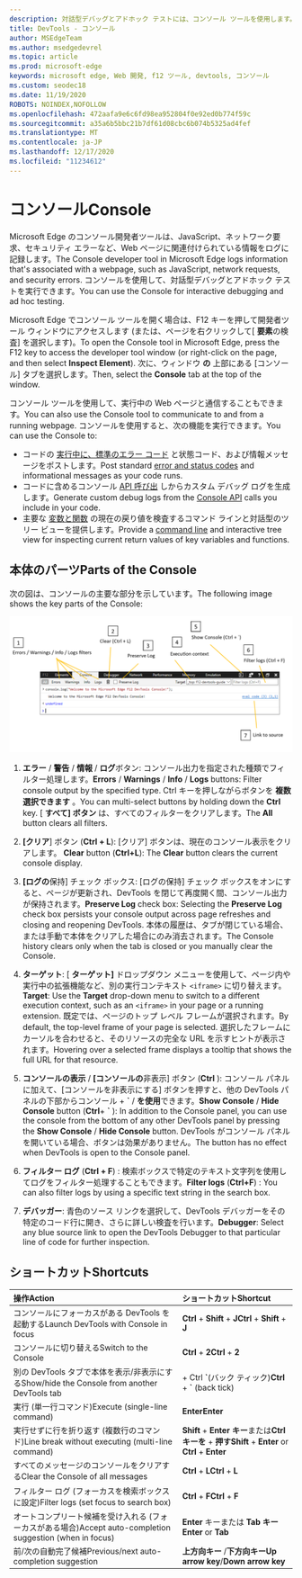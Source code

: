 ```yaml
---
description: 対話型デバッグとアドホック テストには、コンソール ツールを使用します。
title: DevTools - コンソール
author: MSEdgeTeam
ms.author: msedgedevrel
ms.topic: article
ms.prod: microsoft-edge
keywords: microsoft edge, Web 開発, f12 ツール, devtools, コンソール
ms.custom: seodec18
ms.date: 11/19/2020
ROBOTS: NOINDEX,NOFOLLOW
ms.openlocfilehash: 472aafa9e6c6fd98ea952804f0e92ed0b774f59c
ms.sourcegitcommit: a35a6b5bbc21b7df61d08cbc6b074b5325ad4fef
ms.translationtype: MT
ms.contentlocale: ja-JP
ms.lasthandoff: 12/17/2020
ms.locfileid: "11234612"
---
```

# <span data-ttu-id="f42a9-104">コンソール</span><span class="sxs-lookup"><span data-stu-id="f42a9-104">Console</span></span>

<span data-ttu-id="f42a9-105">Microsoft Edge のコンソール開発者ツールは、JavaScript、ネットワーク要求、セキュリティ エラーなど、Web ページに関連付けられている情報をログに記録します。</span><span class="sxs-lookup"><span data-stu-id="f42a9-105">The Console developer tool in Microsoft Edge logs information that's associated with a webpage, such as JavaScript, network requests, and security errors.</span></span> <span data-ttu-id="f42a9-106">コンソールを使用して、対話型デバッグとアドホック テストを実行できます。</span><span class="sxs-lookup"><span data-stu-id="f42a9-106">You can use the Console for interactive debugging and ad hoc testing.</span></span> 

<span data-ttu-id="f42a9-107">Microsoft Edge でコンソール ツールを開く場合は、F12 キーを押して開発者ツール ウィンドウにアクセスします (または、ページを右クリックして[ **要素**の検査] を選択します)。</span><span class="sxs-lookup"><span data-stu-id="f42a9-107">To open the Console tool in Microsoft Edge, press the F12 key to access the developer tool window (or right-click on the page, and then select **Inspect Element**).</span></span> <span data-ttu-id="f42a9-108">次に、ウィンドウ **の** 上部にある [コンソール] タブを選択します。</span><span class="sxs-lookup"><span data-stu-id="f42a9-108">Then, select the **Console** tab at the top of the window.</span></span> 

<span data-ttu-id="f42a9-109">コンソール ツールを使用して、実行中の Web ページと通信することもできます。</span><span class="sxs-lookup"><span data-stu-id="f42a9-109">You can also use the Console tool to communicate to and from a running webpage.</span></span> <span data-ttu-id="f42a9-110">コンソールを使用すると、次の機能を実行できます。</span><span class="sxs-lookup"><span data-stu-id="f42a9-110">You can use the Console to:</span></span>

- <span data-ttu-id="f42a9-111">コードの [実行中に、標準のエラー コード](./console/error-and-status-codes.md) と状態コード、および情報メッセージをポストします。</span><span class="sxs-lookup"><span data-stu-id="f42a9-111">Post standard [error and status codes](./console/error-and-status-codes.md) and informational messages as your code runs.</span></span>
- <span data-ttu-id="f42a9-112">コードに含めるコンソール [API 呼び出](./console/console-api.md) しからカスタム デバッグ ログを生成します。</span><span class="sxs-lookup"><span data-stu-id="f42a9-112">Generate custom debug logs from the [Console API](./console/console-api.md) calls you include in your code.</span></span>
- <span data-ttu-id="f42a9-113">主要な [変数と関数](./console/command-line.md) の現在の戻り値を検査するコマンド ラインと対話型のツリー ビューを提供します。</span><span class="sxs-lookup"><span data-stu-id="f42a9-113">Provide a [command line](./console/command-line.md) and interactive tree view for inspecting current return values of key variables and functions.</span></span>

## <span data-ttu-id="f42a9-114">本体のパーツ</span><span class="sxs-lookup"><span data-stu-id="f42a9-114">Parts of the Console</span></span>

<span data-ttu-id="f42a9-115">次の図は、コンソールの主要な部分を示しています。</span><span class="sxs-lookup"><span data-stu-id="f42a9-115">The following image shows the key parts of the Console:</span></span>

![Microsoft Edge DevTools コンソール](./media/console.png)

1. <span data-ttu-id="f42a9-117">**エラー**  / **警告**  / **情報**  / **ログ**ボタン: コンソール出力を指定された種類でフィルター処理します。</span><span class="sxs-lookup"><span data-stu-id="f42a9-117">**Errors** / **Warnings** / **Info** / **Logs** buttons: Filter console output by the specified type.</span></span> <span data-ttu-id="f42a9-118">Ctrl キーを押しながらボタンを **複数選択できます** 。</span><span class="sxs-lookup"><span data-stu-id="f42a9-118">You can multi-select buttons by holding down the **Ctrl** key.</span></span> <span data-ttu-id="f42a9-119">[ **すべて] ボタン** は、すべてのフィルターをクリアします。</span><span class="sxs-lookup"><span data-stu-id="f42a9-119">The **All** button clears all filters.</span></span>

2. <span data-ttu-id="f42a9-120">**[クリア**] ボタン (**Ctrl + L**): [クリア] ボタンは、現在のコンソール表示をクリアします。 </span><span class="sxs-lookup"><span data-stu-id="f42a9-120">**Clear** button (**Ctrl+L**): The **Clear** button clears the current console display.</span></span>

3. <span data-ttu-id="f42a9-121">**[ログの**保持] チェック ボックス: [ログの保持] チェック ボックスをオンにすると、ページが更新され、DevTools を閉じて再度開く間、コンソール出力が保持されます。</span><span class="sxs-lookup"><span data-stu-id="f42a9-121">**Preserve Log** check box: Selecting the **Preserve Log** check box persists your console output across page refreshes and closing and reopening DevTools.</span></span> <span data-ttu-id="f42a9-122">本体の履歴は、タブが閉じている場合、または手動で本体をクリアした場合にのみ消去されます。</span><span class="sxs-lookup"><span data-stu-id="f42a9-122">The Console history clears only when the tab is closed or you manually clear the Console.</span></span>

4. <span data-ttu-id="f42a9-123">**ターゲット**: [ **ターゲット]** ドロップダウン メニューを使用して、ページ内や実行中の拡張機能など、別の実行コンテキスト `<iframe>` に切り替えます。</span><span class="sxs-lookup"><span data-stu-id="f42a9-123">**Target**: Use the **Target** drop-down menu to switch to a different execution context, such as an `<iframe>` in your page or a running extension.</span></span> <span data-ttu-id="f42a9-124">既定では、ページのトップ レベル フレームが選択されます。</span><span class="sxs-lookup"><span data-stu-id="f42a9-124">By default, the top-level frame of your page is selected.</span></span> <span data-ttu-id="f42a9-125">選択したフレームにカーソルを合わせると、そのリソースの完全な URL を示すヒントが表示されます。</span><span class="sxs-lookup"><span data-stu-id="f42a9-125">Hovering over a selected frame displays a tooltip that shows the full URL for that resource.</span></span>

5. <span data-ttu-id="f42a9-126">**コンソールの表示**  / **[コンソールの**非表示] ボタン (**Ctrl** ): コンソール パネルに加えて、[コンソールを非表示にする] ボタンを押すと、他の DevTools パネルの下部からコンソール +  **&grave;**   /  **を使用**できます。</span><span class="sxs-lookup"><span data-stu-id="f42a9-126">**Show Console** / **Hide Console** button (**Ctrl**+ **&grave;** ): In addition to the Console panel, you can use the console from the bottom of any other DevTools panel by pressing the **Show Console** / **Hide Console** button.</span></span> <span data-ttu-id="f42a9-127">DevTools がコンソール パネルを開いている場合、ボタンは効果がありません。</span><span class="sxs-lookup"><span data-stu-id="f42a9-127">The button has no effect when DevTools is open to the Console panel.</span></span>
 
6. <span data-ttu-id="f42a9-128">**フィルター ログ** (**Ctrl + F**) : 検索ボックスで特定のテキスト文字列を使用してログをフィルター処理することもできます。</span><span class="sxs-lookup"><span data-stu-id="f42a9-128">**Filter logs** (**Ctrl+F**) : You can also filter logs by using a specific text string in the search box.</span></span>

7. <span data-ttu-id="f42a9-129">**デバッガー**: 青色のソース リンクを選択して、DevTools デバッガーをその特定のコード行に開き、さらに詳しい検査を行います。</span><span class="sxs-lookup"><span data-stu-id="f42a9-129">**Debugger**: Select any blue source link to open the DevTools Debugger to that particular line of code for further inspection.</span></span>

## <span data-ttu-id="f42a9-130">ショートカット</span><span class="sxs-lookup"><span data-stu-id="f42a9-130">Shortcuts</span></span>

<span data-ttu-id="f42a9-131">操作</span><span class="sxs-lookup"><span data-stu-id="f42a9-131">Action</span></span>                                            | <span data-ttu-id="f42a9-132">ショートカット</span><span class="sxs-lookup"><span data-stu-id="f42a9-132">Shortcut</span></span>               
:-------------------------------------------------| :----------------------
<span data-ttu-id="f42a9-133">コンソールにフォーカスがある DevTools を起動する</span><span class="sxs-lookup"><span data-stu-id="f42a9-133">Launch DevTools with Console in focus</span></span>             | <span data-ttu-id="f42a9-134">**Ctrl**  + **Shift**  + **J**</span><span class="sxs-lookup"><span data-stu-id="f42a9-134">**Ctrl** + **Shift** + **J**</span></span> 
<span data-ttu-id="f42a9-135">コンソールに切り替える</span><span class="sxs-lookup"><span data-stu-id="f42a9-135">Switch to the Console</span></span>                                 | <span data-ttu-id="f42a9-136">**Ctrl**  + **2**</span><span class="sxs-lookup"><span data-stu-id="f42a9-136">**Ctrl** + **2**</span></span>           
<span data-ttu-id="f42a9-137">別の DevTools タブで本体を表示/非表示にする</span><span class="sxs-lookup"><span data-stu-id="f42a9-137">Show/hide the Console from another DevTools tab</span></span>       | <span data-ttu-id="f42a9-138">  +  Ctrl **&grave;**(バック ティック)</span><span class="sxs-lookup"><span data-stu-id="f42a9-138">**Ctrl** + **&grave;** (back tick)</span></span>  
<span data-ttu-id="f42a9-139">実行 (単一行コマンド)</span><span class="sxs-lookup"><span data-stu-id="f42a9-139">Execute (single-line command)</span></span>                     | **<span data-ttu-id="f42a9-140">Enter</span><span class="sxs-lookup"><span data-stu-id="f42a9-140">Enter</span></span>**                
<span data-ttu-id="f42a9-141">実行せずに行を折り返す (複数行のコマンド)</span><span class="sxs-lookup"><span data-stu-id="f42a9-141">Line break without executing (multi-line command)</span></span> | <span data-ttu-id="f42a9-142">**Shift**  + **Enter キー**または**Ctrl キーを**  +  **押す**</span><span class="sxs-lookup"><span data-stu-id="f42a9-142">**Shift** + **Enter** or **Ctrl** + **Enter**</span></span>      
<span data-ttu-id="f42a9-143">すべてのメッセージのコンソールをクリアする</span><span class="sxs-lookup"><span data-stu-id="f42a9-143">Clear the Console of all messages</span></span>                 | <span data-ttu-id="f42a9-144">**Ctrl**  + **L**</span><span class="sxs-lookup"><span data-stu-id="f42a9-144">**Ctrl** + **L**</span></span>           
<span data-ttu-id="f42a9-145">フィルター ログ (フォーカスを検索ボックスに設定)</span><span class="sxs-lookup"><span data-stu-id="f42a9-145">Filter logs (set focus to search box)</span></span>             | <span data-ttu-id="f42a9-146">**Ctrl**  + **F**</span><span class="sxs-lookup"><span data-stu-id="f42a9-146">**Ctrl** + **F**</span></span>           
<span data-ttu-id="f42a9-147">オートコンプリート候補を受け入れる (フォーカスがある場合)</span><span class="sxs-lookup"><span data-stu-id="f42a9-147">Accept auto-completion suggestion (when in focus)</span></span> | <span data-ttu-id="f42a9-148">**Enter** キーまたは **Tab キー**</span><span class="sxs-lookup"><span data-stu-id="f42a9-148">**Enter** or **Tab**</span></span>       
<span data-ttu-id="f42a9-149">前/次の自動完了候補</span><span class="sxs-lookup"><span data-stu-id="f42a9-149">Previous/next auto-completion suggestion</span></span>          | <span data-ttu-id="f42a9-150">**上方向キー** /**下方向キー**</span><span class="sxs-lookup"><span data-stu-id="f42a9-150">**Up arrow key**/**Down arrow key**</span></span>   
